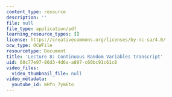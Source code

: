 ```yaml
---
content_type: resource
description: ''
file: null
file_type: application/pdf
learning_resource_types: []
license: https://creativecommons.org/licenses/by-nc-sa/4.0/
ocw_type: OCWFile
resourcetype: Document
title: 'Lecture 8: Continuous Random Variables transcript'
uid: 08c77e97-86d3-4d6a-a897-c60bc91c61c8
video_files:
  video_thumbnail_file: null
video_metadata:
  youtube_id: mHfn_7ym6to
---
```

